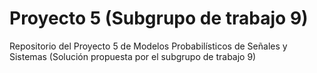 # Proyecto 5 (Subgrupo de trabajo 9)
Repositorio del Proyecto 5 de Modelos Probabilísticos de Señales y Sistemas (Solución propuesta por el subgrupo de trabajo 9)
